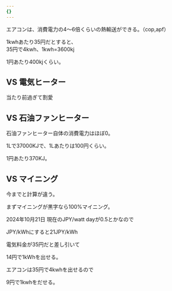 ```yaml
---
{}
---
```

  

エアコンは、消費電力の4〜6倍くらいの熱輸送ができる。（cop,apf）

1kwhあたり35円だとすると、  
35円で4kwh、1kwh=3600kj  

1円あたり400kjくらい。

  

## VS 電気ヒーター

当たり前過ぎて割愛

  

## VS 石油ファンヒーター

石油ファンヒーター自体の消費電力はほぼ0。

1Lで37000KJで、1Lあたりは100円くらい。

1円あたり370KJ。

  

## VS マイニング

今までと計算が違う。

まずマイニングが黒字なら100%マイニング。

2024年10月21日 現在のJPY/watt dayが0.5とかなので

JPY/kWhにすると21JPY/kWh

電気料金が35円だと差し引いて

14円で1kWhを出せる。

エアコンは35円で4kwhを出せるので

9円で1kwhをだせる。